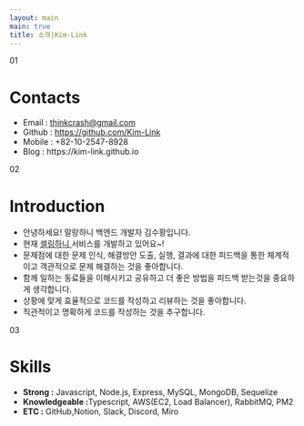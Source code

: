 ```yaml
---
layout: main
main: true
title: 소개|Kim-Link
---
```


<div class="loading-animation">
    <div class="about">
        <div class="section">
            <div class="title index">01</div>
            <div class="content">
                <h1 class="subtitle">Contacts</h1>
                <ul class="culture">
                    <li>Email : <a href="mailto:thinkcrash@gmail.com" target="_blank">thinkcrash@gmail.com</a></li>
                    <li>Github : <a href="https://github.com/Kim-Link" target="_blank">https://github.com/Kim-Link</a></li>
                    <li>Mobile : +82-10-2547-8928</li>
                    <li>Blog : https://kim-link.github.io</li>
                </ul>
            </div>
        </div>
        <div class="section">
            <div class="title index">02</div>
            <div class="content">
                <h1 class="subtitle">Introduction</h1>
                <ul class="environment">
                    <li>안녕하세요! 말랑하니 백엔드 개발자 김수황입니다.</li>
                    <li>현재 <A href = "https://sellha.kr/"> 셀링하니 </A> 서비스를 개발하고 있어요~! </li>
                    <li>문제점에 대한 문제 인식, 해결방안 도출, 실행, 결과에 대한 피드백을 통한 체계적이고 객관적으로 문제 해결하는 것을 좋아합니다.</li>
                    <li>함께 일하는 동료들을 이해시키고 공유하고 더 좋은 방법을 피드백 받는것을 중요하게 생각합니다.</li>
                    <li>상황에 맞게 효율적으로 코드를 작성하고 리뷰하는 것을 좋아합니다.</li>
                    <li>직관적이고 명확하게 코드를 작성하는 것을 추구합니다.</li>
                </ul>
            </div>
        </div>
        <div class="section">
            <div class="title index">03</div>
            <div class="content">
                <h1 class="subtitle">Skills</h1>
                <ul class="environment">
                    <li><b>Strong :</b> Javascript, Node.js, Express, MySQL, MongoDB, Sequelize</li>
                    <li><b>Knowledgeable :</b>Typescript, AWS(EC2, Load Balancer), RabbitMQ, PM2</li>
                    <li><b>ETC :</b>  GitHub,Notion, Slack, Discord, Miro</li>
                </ul>
            </div>
        </div>
    </div>
</div>

